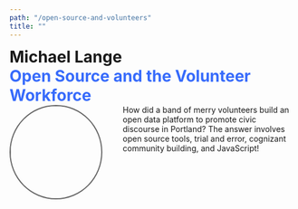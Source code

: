 ```yaml
---
path: "/open-source-and-volunteers"
title: ""
---
```

<h1 style="margin:0;padding:0">Michael Lange</h1>
<h1 style="margin:0;padding:0;color:rgb(55, 107, 251);">Open Source and the Volunteer Workforce</h1>
<div style="display:grid;grid-template-columns: 200px auto">
<div><img style="max-width: 80%;max-height: 80%;border-radius: 50%;border: 2px solid #666;" height="200" width="200" src="/michael-lange.jpg"></div>
<div>How did a band of merry volunteers build an open data platform to promote civic discourse in Portland? The answer involves open source tools, trial and error, cognizant community building, and JavaScript!</div>
</div>
